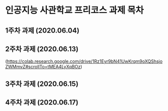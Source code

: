 # 인공지능 사관학교 프리코스 과제 목차

## 1주차 과제 (2020.06.04)

## 2주차 과제 (2020.06.13)
(https://colab.research.google.com/drive/1Rz1Eyr9bN41UwKrqm9oXQShsjoZWMmvZ#scrollTo=tMEA4LyXqBOz)

## 3주차 과제 (2020.06.15)

## 4주차 과제 (2020.06.17)
